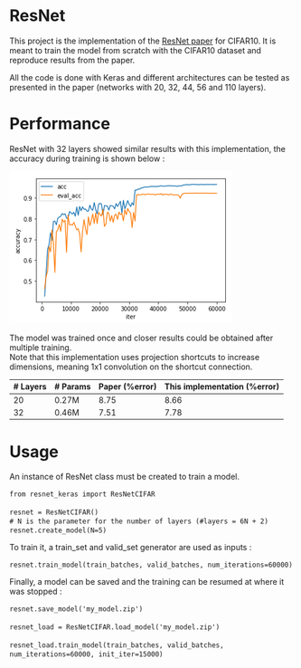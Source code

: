 # ResNet

This project is the implementation of the [ResNet paper](https://arxiv.org/pdf/1512.03385.pdf) for CIFAR10. It is meant to train the model from scratch with the CIFAR10 dataset and reproduce results from the paper.

All the code is done with Keras and different architectures can be tested as presented in the paper (networks with 20, 32, 44, 56 and 110 layers).

# Performance

ResNet with 32 layers showed similar results with this implementation, the accuracy during training is shown below :

![Alt text](images/accuracy_training.PNG?raw=true "Title")

The model was trained once and closer results could be obtained after multiple training. <br>
Note that this implementation uses projection shortcuts to increase dimensions, meaning 1x1 convolution on the shortcut connection. 

| # Layers | # Params   |Paper (%error)  | This implementation (%error)  |
| -------- | ---------- | -------------- | ----------------------------- |
| 20       | 0.27M      | 8.75           | 8.66                          |
| 32       | 0.46M      | 7.51           | 7.78                          |

# Usage

An instance of ResNet class must be created to train a model.

```
from resnet_keras import ResNetCIFAR

resnet = ResNetCIFAR()
# N is the parameter for the number of layers (#layers = 6N + 2)
resnet.create_model(N=5)
```

To train it, a train_set and valid_set generator are used as inputs :

```
resnet.train_model(train_batches, valid_batches, num_iterations=60000)
```

Finally, a model can be saved and the training can be resumed at where it was stopped : 

```
resnet.save_model('my_model.zip')

resnet_load = ResNetCIFAR.load_model('my_model.zip')

resnet_load.train_model(train_batches, valid_batches, num_iterations=60000, init_iter=15000)
```
